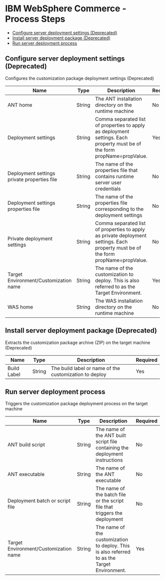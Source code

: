 
# IBM WebSphere Commerce - Process Steps

* [Configure server deployment settings (Deprecated)](#configure_server_deployment_settings_(deprecated))
* [Install server deployment package (Deprecated)](#install_server_deployment_package_(deprecated))
* [Run server deployment process](#run_server_deployment_process)


## Configure server deployment settings (Deprecated)

Configures the customization package deployment settings (Deprecated)


| Name | Type | Description                                                                                                          | Required |
| ---- | ---- | -------------------------------------------------------------------------------------------------------------------- | -------- |
| ANT home | String | The ANT installation directory on the runtime machine | No |
| Deployment settings | String | Comma separated list of properties to apply as deployment settings. Each property must be of the form propName=propValue. | Yes |
| Deployment settings private properties file | String | The name of the properties file that contains runtime server user credentials | No |
| Deployment settings properties file | String | The name of the properties file corresponding to the deployment settings | No |
| Private deployment settings | String | Comma separated list of properties to apply as private deployment settings. Each property must be of the form propName=propValue. | No |
| Target Environment/Customization name | String | The name of the customization to deploy. This is also referred to as the Target Environment. | Yes |
| WAS home | String | The WAS installation directory on the runtime machine | No |

## Install server deployment package (Deprecated)

Extracts the customization package archive (ZIP) on the target machine (Deprecated)


| Name | Type | Description                                                                                                          | Required |
| ---- | ---- | -------------------------------------------------------------------------------------------------------------------- | -------- |
| Build Label | String | The build label or name of the customization to deploy | Yes |

## Run server deployment process

Triggers the customization package deployment process on the target machine


| Name | Type | Description                                                                                                          | Required |
| ---- | ---- | -------------------------------------------------------------------------------------------------------------------- | -------- |
| ANT build script | String | The name of the ANT built script file containing the deployment instructions | No |
| ANT executable | String | The name of the ANT executable | No |
| Deployment batch or script file | String | The name of the batch file or the script file that triggers the deployment | No |
| Target Environment/Customization name | String | The name of the customization to deploy. This is also referred to as the Target Environment. | Yes |


